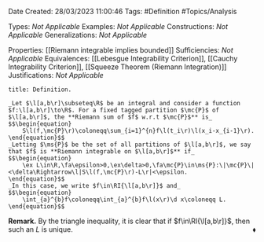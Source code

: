 <div class="topSpace"></div>

Date Created: 28/03/2023 11:00:46
Tags: #Definition #Topics/Analysis

Types: _Not Applicable_
Examples: _Not Applicable_
Constructions: _Not Applicable_
Generalizations: _Not Applicable_

Properties: [[Riemann integrable implies bounded]]
Sufficiencies: _Not Applicable_
Equivalences: [[Lebesgue Integrability Criterion]], [[Cauchy Integrability Criterion]], [[Squeeze Theorem (Riemann Integration)]]
Justifications: _Not Applicable_

``` ad-Definition
title: Definition.

_Let $\l[a,b\r]\subseteq\R$ be an integral and consider a function $f:\l[a,b\r]\to\R$. For a fixed tagged partition $\mc{P}$ of $\l[a,b\r]$, the **Riemann sum of $f$ w.r.t $\mc{P}$** is_
$$\begin{equation}
    S\l(f,\mc{P}\r)\coloneqq\sum_{i=1}^{n}f\l(t_i\r)\l(x_i-x_{i-1}\r).
\end{equation}$$
_Letting $\ms{P}$ be the set of all partitions of $\l[a,b\r]$, we say that $f$ is **Riemann integrable on $\l[a,b\r]$** if_
$$\begin{equation}
    \ex L\in\R,\fa\epsilon>0,\ex\delta>0,\fa\mc{P}\in\ms{P}:\|\mc{P}\|<\delta\Rightarrow\l|S\l(f,\mc{P}\r)-L\r|<\epsilon.
\end{equation}$$
_In this case, we write $f\in\RI{\l[a,b\r]}$ and_
$$\begin{equation}
    \int_{a}^{b}f\coloneqq\int_{a}^{b}f\l(x\r)\d x\coloneqq L.
\end{equation}$$

```

**Remark.** By the triangle inequality, it is clear that if $f\in\RI{\l[a,b\r]}$, then such an $L$ is unique.<span style="float:right;">$\blacklozenge$</span>
